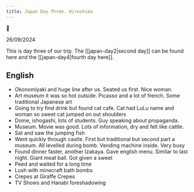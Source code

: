 ```yaml
---
title: Japan Day Three. Hiroshima
---
```


🌱

26/09/2024

This is day three of our trip. The [[japan-day2|second day]] can be found here and the [[japan-day4|fourth day here]].

## English
- Okonomiyaki and huge line after us. Seated us first. Nice woman.
- Art museum it was so hot outside. Picasso and a lot of french. Some traditional Japanese art
- Going to try find drink but found cat cafe. Cat had LuLu name and woman so sweet cat jumped on out shoulders
- Dome, ishogashi, lots of students. Guy speaking about propaganda.
- Museum. Movie was good. Lots of information, dry and felt like cattle.
- Sat and saw the jumping fish
- Went quickly through castle. First but traditional but second part a museum. All levelled during bomb. Vending machine inside. Very busy
- Found dinner faster, another Izakaya. Gave english menu. Similar to last night. Giant meat ball. Got given a sweet
- Peed and waited for a long time
- Lush with minecraft bath bombs
- Crepes at Giraffe Crepes
- TV Shows and Hanabi foreshadowing